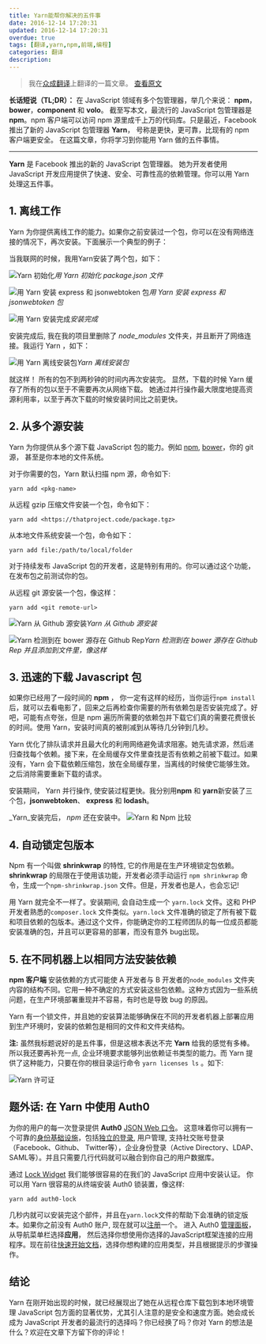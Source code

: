 ```yaml
---
title: Yarn能帮你解决的五件事
date: 2016-12-14 17:20:31
updated: 2016-12-14 17:20:31
overdue: true
tags: [翻译,yarn,npm,前端,编程]
categories: 翻译
description:
---
```

>我在[众成翻译](http://zcfy.cc/article/5-things-you-can-do-with-yarn-2055.html)上翻译的一篇文章。
[查看原文](https://auth0.com/blog/five-things-you-can-do-with-yarn/)

**长话短说（TL;DR）：** 在 JavaScript 领域有多个包管理器，举几个来说： **npm**，**bower**，**component** 和 **volo**。 截至写本文，最流行的 JavaScript 包管理器是  **npm**。npm 客户端可以访问 npm 源里成千上万的代码库。只是最近，Facebook 推出了新的 JavaScript 包管理器 **Yarn**， 号称是更快，更可靠，比现有的 npm 客户端更安全。 在这篇文章，你将学习到你能用 Yarn 做的五件事情。

* * *

**Yarn** 是 Facebook 推出的新的 JavaScript 包管理器。 她为开发者使用 JavaScript 开发应用提供了快速、安全、可靠性高的依赖管理。你可以用 Yarn 处理这五件事。

<!--more-->

## 1\. 离线工作

Yarn 为你提供离线工作的能力。如果你之前安装过一个包，你可以在没有网络连接的情况下，再次安装。下面展示一个典型的例子：

当我联网的时候，我用Yarn安装了两个包，如下：

![Yarn 初始化](https://ws3.sinaimg.cn/large/006tNc79ly1fhtxr00bfaj31kw0b9q5f.jpg)_用 Yarn 初始化 package.json 文件_

![用 Yarn 安装 express 和 jsonwebtoken 包](https://ws1.sinaimg.cn/large/006tNc79ly1fhtxrsb0x2j31kw09odi6.jpg)_用 Yarn 安装 express 和 jsonwebtoken 包_

![用 Yarn 安装完成](https://ws1.sinaimg.cn/large/006tNc79ly1fhtxs8305rj31kw0eudhx.jpg)_安装完成_

安装完成后, 我在我的项目里删除了 _node_modules_ 文件夹，并且断开了网络连接。我运行 Yarn ，如下：

![用 Yarn 离线安装包](https://ws1.sinaimg.cn/large/006tNc79ly1fhtxsh1g5aj31kw08jjtb.jpg)_Yarn 离线安装包_

就这样！ 所有的包不到两秒钟的时间内再次安装完。 显然，下载的时候 Yarn 缓存了所有的包以至于不需要再次从网络下载。 她通过并行操作最大限度地提高资源利用率，以至于再次下载的时候安装时间比之前更快。

## 2\. 从多个源安装

Yarn 为你提供从多个源下载 JavaScript 包的能力。例如 [npm](https://www.npmjs.com/), [bower](https://bower.io/)，你的 git 源， 甚至是你本地的文件系统。

对于你需要的包，Yarn 默认扫描 npm 源，命令如下:

```
yarn add <pkg-name>

```

从远程 gzip 压缩文件安装一个包，命令如下：

```
yarn add <https://thatproject.code/package.tgz>

```

从本地文件系统安装一个包，命令如下：

```
yarn add file:/path/to/local/folder

```

对于持续发布 JavaScript 包的开发者，这是特别有用的。你可以通过这个功能，在发布包之前测试你的包。

从远程 git 源安装一个包，像这样：

```
yarn add <git remote-url>

```

![Yarn 从 Github 源安装](https://ws3.sinaimg.cn/large/006tNc79ly1fhtxsnk9iyj31kw0afwgy.jpg)_Yarn 从 Github 源安装_

![Yarn 检测到在 bower 源存在 Github Rep ](https://ws3.sinaimg.cn/large/006tNc79ly1fhtxsvzso4j31kw0olgn3.jpg)_Yarn 检测到在 bower 源存在 Github Rep 并且添加到文件里，像这样_

## 3\. 迅速的下载 Javascript 包

如果你已经用了一段时间的 **npm** ， 你一定有这样的经历，当你运行`npm install`后，就可以去看电影了，回来之后再检查你需要的所有依赖包是否安装完成了。好吧，可能有点夸张，但是 npm 遍历所需要的依赖包并下载它们真的需要花费很长的时间。使用 Yarn，安装时间真的被削减到从等待几分钟到几秒。

Yarn 优化了排队请求并且最大化的利用网络避免请求阻塞。她先请求源，然后递归查找每个依赖。接下来，在全局缓存文件里查找是否有依赖之前被下载过。如果没有，Yarn 会下载依赖压缩包，放在全局缓存里，当离线的时候使它能够生效。之后消除需要重新下载的请求。

安装期间， Yarn 并行操作, 使安装过程更快。我分别用**npm** 和 **yarn**新安装了三个包，**jsonwebtoken**、 **express** 和 **lodash**。

_Yarn_安装完后， _npm_ 还在安装中。
![Yarn 和 Npm 比较](https://ws3.sinaimg.cn/large/006tNc79ly1fhtxt4o5e4j31kw0scqba.jpg)

## 4\. 自动锁定包版本

Npm 有一个叫做 **shrinkwrap** 的特性, 它的作用是在生产环境锁定包依赖。**shrinkwrap** 的局限在于使用该功能，开发者必须手动运行 `npm shrinkwrap` 命令，生成一个`npm-shrinkwrap.json` 文件。但是，开发者也是人，也会忘记!

用 Yarn 就完全不一样了。安装期间, 会自动生成一个 `yarn.lock` 文件。这和 PHP 开发者熟悉的`composer.lock` 文件类似。`yarn.lock` 文件准确的锁定了所有被下载和项目依赖的包版本。通过这个文件，你能确定你的工程师团队的每一位成员都能安装准确的包，并且可以更容易的部署，而没有意外 bug出现。

## 5\. 在不同机器上以相同方法安装依赖

**npm 客户端** 安装依赖的方式可能使 A 开发者与 B 开发者的`node_modules` 文件夹内容的结构不同。它用一种不确定的方式安装这些包依赖。这种方式因为一些系统问题，在生产环境部署重现并不容易，有时也是导致 bug 的原因。

Yarn 有一个锁文件，并且她的安装算法能够确保在不同的开发者机器上部署应用到生产环境时，安装的依赖包是相同的文件和文件夹结构。

**注:** 虽然我标题说好的是五件事，但是这根本表达不完 **Yarn** 给我的感觉有多棒。所以我还要再补充一点, 企业环境要求能够列出依赖证书类型的能力。而 Yarn 提供了这种能力，只要在你的根目录运行命令  `yarn licenses ls` 。如下:

![Yarn 许可证](https://ws4.sinaimg.cn/large/006tNc79ly1fhtxtdx19mj31kw10l46q.jpg)

## 题外话: 在 Yarn 中使用 Auth0

为你的用户的每一次登录提供 **Auth0** [JSON Web 口令](https://jwt.io/)。 这意味着你可以拥有一个可靠的[身份基础设施](https://auth0.com/docs/identityproviders)，包括[独立的登录](https://auth0.com/docs/sso/single-sign-on), 用户管理, 支持社交账号登录（Facebook、Github、 Twitter等），企业身份登录（Active Directory、LDAP、SAML等）。并且只需要几行代码就可以融合到你自己的用户数据库。

通过 [Lock Widget](https://auth0.com/lock) 我们能够很容易的在我们的 JavaScript 应用中安装认证。 你可以用 Yarn 很容易的从终端安装 Auth0 锁装置，像这样:

```
yarn add auth0-lock

```

几秒内就可以安装完这个部件，并且在`yarn.lock`文件的帮助下会准确的锁定版本。如果你之前没有 Auth0 账户, 现在就可以[注册](https://auth0.com/signup)一个。 进入 Auth0 [管理面板](https://manage.auth0.com/)，从导航菜单栏选择**应用**， 然后选择你想使用你选择的JavaScript框架连接的应用程序。现在前往[快速开始文档](https://auth0.com/docs/quickstarts)，选择你想构建的应用类型，并且根据提示的步骤操作。

## 结论

Yarn 在刚开始出现的时候，就已经展现出了她在从远程仓库下载包到本地环境管理 JavaScript 包方面的显著优势，尤其引人注意的是安全和速度方面。她会成长成为 JavaScript 开发者的最流行的选择吗？你已经换了吗？你对 Yarn 的想法是什么？欢迎在文章下方留下你的评论！
